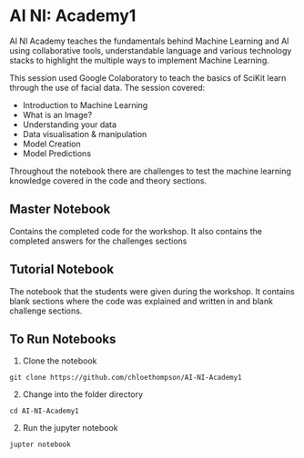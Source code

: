 # AI NI: Academy1

AI NI Academy teaches the fundamentals behind Machine Learning and AI using collaborative tools, understandable language and various technology stacks to highlight the multiple ways to implement Machine Learning.

This session used Google Colaboratory to teach the basics of SciKit learn through the use of facial data. The session covered:
- Introduction to Machine Learning
- What is an Image?
- Understanding your data
- Data visualisation & manipulation
- Model Creation
- Model Predictions

Throughout the notebook there are challenges to test the machine learning knowledge covered in the code and theory sections. 

## Master Notebook
Contains the completed code for the workshop. It also contains the completed answers for the challenges sections 

## Tutorial Notebook
The notebook that the students were given during the workshop. It contains blank sections where the code was explained and written in and blank challenge sections.

## To Run Notebooks

1. Clone the notebook 

`git clone https://github.com/chloethompson/AI-NI-Academy1`

2. Change into the folder directory 

`cd AI-NI-Academy1`

2. Run the jupyter notebook 

`jupter notebook`


